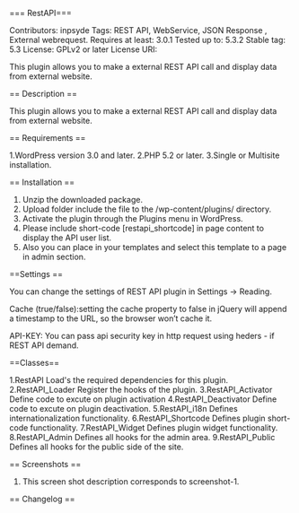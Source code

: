 === RestAPI===

Contributors: inpsyde 
Tags: REST API, WebService, JSON Response , External webrequest. 
Requires at least: 3.0.1
Tested up to: 5.3.2
Stable tag: 5.3
License: GPLv2 or later
License URI:  

This plugin allows you to make a external REST API call and display data from external website.

== Description ==

This plugin allows you to make a external REST API call and display data from external website.  

== Requirements ==

1.WordPress version 3.0 and later.
2.PHP 5.2 or later.
3.Single or Multisite installation.

== Installation == 

 1. Unzip the downloaded package.
 2. Upload folder include the file to the /wp-content/plugins/ directory.
 3. Activate the plugin through the Plugins menu in WordPress.
 4. Please include short-code [restapi_shortcode] in page content to display the API user list.
 5. Also you can place <?php do_action('restapi_hook'); ?> in your templates and select this template to a page in admin section.

==Settings ==

 You can change the settings of REST API plugin in Settings -> Reading.

 Cache (true/false):setting the cache property to false in jQuery will append a timestamp to the URL, so the browser won’t cache it.

 API-KEY: You can pass api security key in http request using heders - if REST API demand.

==Classes==

  1.RestAPI             Load's the required dependencies for this plugin.
  2.RestAPI_Loader      Register the hooks of the plugin.
  3.RestAPI_Activator   Define code to excute on plugin activation
  4.RestAPI_Deactivator Define code to excute on plugin deactivation.
  5.RestAPI_i18n        Defines internationalization functionality.
  6.RestAPI_Shortcode   Defines plugin short-code functionality.
  7.RestAPI_Widget      Defines plugin widget functionality.
  8.RestAPI_Admin       Defines all hooks for the admin area.
  9.RestAPI_Public      Defines all hooks for the public side of the site. 

== Screenshots ==

  1. This screen shot description corresponds to screenshot-1. 

== Changelog ==
